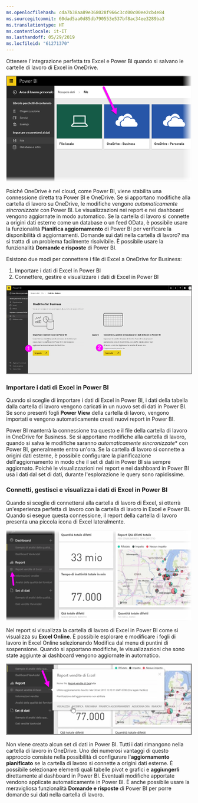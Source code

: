 ```yaml
---
ms.openlocfilehash: cda7b38aa89e368028f966c3cd00c00ee2cb4e84
ms.sourcegitcommit: 60dad5aa0d85db790553e537bf8ac34ee3289ba3
ms.translationtype: HT
ms.contentlocale: it-IT
ms.lasthandoff: 05/29/2019
ms.locfileid: "61271370"
---
```

Ottenere l'integrazione perfetta tra Excel e Power BI quando si salvano le cartelle di lavoro di Excel in OneDrive.

![](media/5-4-connect-onedrive-for-business/5-4_1.png)

Poiché OneDrive è nel cloud, come Power BI, viene stabilita una connessione diretta tra Power BI e OneDrive. Se si apportano modifiche alla cartella di lavoro su OneDrive, le modifiche vengono *automaticamente sincronizzate* con Power BI. Le visualizzazioni nei report e nei dashboard vengono aggiornate in modo automatico. Se la cartella di lavoro si connette a origini dati esterne come un database o un feed OData, è possibile usare la funzionalità **Pianifica aggiornamento** di Power BI per verificare la disponibilità di aggiornamenti. Domande sui dati nella cartella di lavoro? ma si tratta di un problema facilmente risolvibile. È possibile usare la funzionalità **Domande e risposte** di Power BI.

Esistono due modi per connettere i file di Excel a OneDrive for Business:

1. Importare i dati di Excel in Power BI
2. Connettere, gestire e visualizzare i dati di Excel in Power BI

![](media/5-4-connect-onedrive-for-business/5-4_3.png)

### <a name="import-excel-data-into-power-bi"></a>Importare i dati di Excel in Power BI
Quando si sceglie di importare i dati di Excel in Power BI, i dati della tabella dalla cartella di lavoro vengono caricati in un nuovo set di dati in Power BI. Se sono presenti fogli **Power View** della cartella di lavoro, vengono importati e vengono automaticamente creati nuovi report in Power BI.

Power BI manterrà la connessione tra questo e il file della cartella di lavoro in OneDrive for Business. Se si apportano modifiche alla cartella di lavoro, quando si salva le modifiche saranno *automaticamente sincronizzate** con Power BI, generalmente entro un'ora. Se la cartella di lavoro si connette a origini dati esterne, è possibile configurare la pianificazione dell'aggiornamento in modo che il set di dati in Power BI sia sempre aggiornato. Poiché le visualizzazioni nei report e nei dashboard in Power BI usa i dati dal set di dati, durante l'esplorazione le query sono rapidissime.

### <a name="connect-manage-and-view-excel-in-power-bi"></a>Connetti, gestisci e visualizza i dati di Excel in Power BI
Quando si sceglie di connettersi alla cartella di lavoro di Excel, si otterrà un'esperienza perfetta di lavoro con la cartella di lavoro in Excel e Power BI. Quando si esegue questa connessione, il report della cartella di lavoro presenta una piccola icona di Excel lateralmente.

![](media/5-4-connect-onedrive-for-business/5-4_4.png)

Nel report si visualizza la cartella di lavoro di Excel in Power BI come si visualizza su **Excel Online**. È possibile esplorare e modificare i fogli di lavoro in Excel Online selezionando Modifica dal menu di puntini di sospensione. Quando si apportano modifiche, le visualizzazioni che sono state aggiunte ai dashboard vengono aggiornate in automatico.

![](media/5-4-connect-onedrive-for-business/5-4_5.png)

Non viene creato alcun set di dati in Power BI. Tutti i dati rimangono nella cartella di lavoro in OneDrive. Uno dei numerosi vantaggi di questo approccio consiste nella possibilità di configurare l'**aggiornamento pianificato** se la cartella di lavoro si connette a origini dati esterne. È possibile selezionare elementi quali tabelle pivot e grafici e **aggiungerli** direttamente al dashboard in Power BI. Eventuali modifiche apportate vendono applicate automaticamente in Power BI. È anche possibile usare la meravigliosa funzionalità **Domande e risposte** di Power BI per porre domande sui dati nella cartella di lavoro.  


